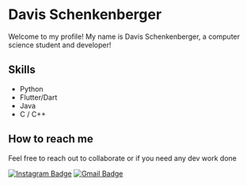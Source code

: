 # Davis Schenkenberger
Welcome to my profile! My name is Davis Schenkenberger, a computer science student and developer!

## Skills
- Python
- Flutter/Dart
- Java
- C / C++

## How to reach me
Feel free to reach out to collaborate or if you need any dev work done



[![Instagram Badge](https://img.shields.io/badge/-schenkenberger_davis-e4405f?style=flat-square&logo=Instagram&logoColor=white&link=https://www.instagram.com/schenkenberger_davis/)](https://www.instagram.com/schenkenberger_davis/)
[![Gmail Badge](https://img.shields.io/badge/-davisschenk@gmail.com-d14836?style=flat-square&logo=Gmail&logoColor=white&link=mailto:davisschenk@gmail.com)](mailto:davisschenk@gmail.com)




